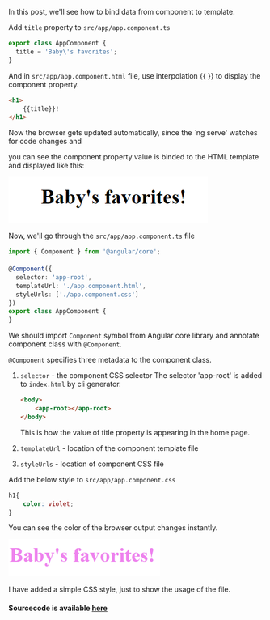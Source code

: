In this post, we'll see how to bind data from component to template.


Add `title` property  to `src/app/app.component.ts`
```typescript
export class AppComponent {
  title = 'Baby\'s favorites';
}
```
And in `src/app/app.component.html` file, use interpolation {{ }} to display the component property.

```html
<h1>
    {{title}}!
</h1>
```
Now the browser gets updated automatically, since the `ng serve' watches for code changes and 

you can see the component property value is binded to the HTML template and displayed like this:

![alt text](https://github.com/DeepikaRajendran/dev-mom/raw/1564362ef8227e7dadcd9da7bbea554f7002eaf7/images/baby_favorite.png "Result")

Now, we'll go through the `src/app/app.component.ts` file
```typescript
import { Component } from '@angular/core';

@Component({
  selector: 'app-root',
  templateUrl: './app.component.html',
  styleUrls: ['./app.component.css']
})
export class AppComponent {
}
```
We should import `Component` symbol from Angular core library and annotate component class with `@Component`.

`@Component` specifies three metadata to the component class.

1. `selector` - the component CSS selector
    The selector 'app-root' is added to `index.html` by cli generator.
    ```html
    <body>
        <app-root></app-root>
    </body>
    ```
    This is how the value of title property is appearing in the home page.
2. `templateUrl` - location of the component template file

3. `styleUrls` - location of component CSS file

Add the below style to `src/app/app.component.css`
```css
h1{
    color: violet;
}
```
You can see the color of the browser output changes instantly.

![alt_text](https://github.com/DeepikaRajendran/dev-mom/raw/master/images/baby_favorite_1.png)

I have added a simple CSS style, just to show the usage of the file.

#### Sourcecode is available [here](https://github.com/DeepikaRajendran/baby-app/tree/template_binding)



